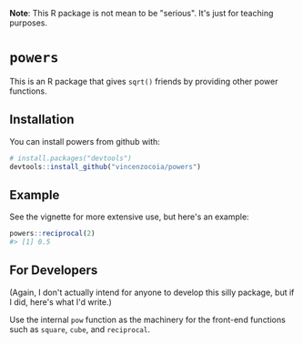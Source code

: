 
<!-- README.md is generated from README.Rmd. Please edit that file -->
**Note**: This R package is not mean to be "serious". It's just for teaching purposes.

`powers`
========

This is an R package that gives `sqrt()` friends by providing other power functions.

Installation
------------

You can install powers from github with:

``` r
# install.packages("devtools")
devtools::install_github("vincenzocoia/powers")
```

Example
-------

See the vignette for more extensive use, but here's an example:

``` r
powers::reciprocal(2)
#> [1] 0.5
```

For Developers
--------------

(Again, I don't actually intend for anyone to develop this silly package, but if I did, here's what I'd write.)

Use the internal `pow` function as the machinery for the front-end functions such as `square`, `cube`, and `reciprocal`.
